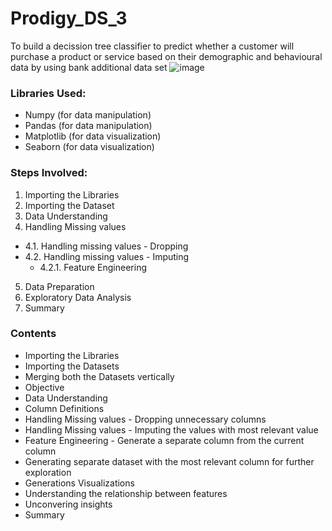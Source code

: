 # Prodigy_DS_3
To build a decission tree classifier to predict whether a customer will purchase a product or service based on their demographic and behavioural data by using bank additional data set
![image](https://github.com/user-attachments/assets/7db2fe10-784f-4e63-93af-af329ca54902)

### Libraries Used:
- Numpy (for data manipulation)
- Pandas (for data manipulation)
- Matplotlib (for data visualization)
- Seaborn (for data visualization)

### Steps Involved:
1. Importing the Libraries
2. Importing the Dataset
3. Data Understanding
4. Handling Missing values
- 4.1. Handling missing values - Dropping
 - 4.2. Handling missing values - Imputing
    - 4.2.1. Feature Engineering
5. Data Preparation
6. Exploratory Data Analysis
7. Summary

### Contents
- Importing the Libraries
- Importing the Datasets
- Merging both the Datasets vertically
- Objective
- Data Understanding
- Column Definitions
- Handling Missing values - Dropping unnecessary columns
- Handling Missing values - Imputing the values with most relevant value
- Feature Engineering - Generate a separate column from the current column
- Generating separate dataset with the most relevant column for further exploration
- Generations Visualizations
- Understanding the relationship between features
- Unconvering insights
- Summary
